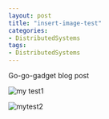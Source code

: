 ```yaml
---
layout: post
title: "insert-image-test"
categories:
- DistributedSystems
tags:
- DistributedSystems
---
```


Go-go-gadget blog post



![my test1]({{site.url}}/static/distributed_imgs/master-slaves.png)

![mytest2]({{site.url}}/static/distributed_imgs/latencyRTT.png)
